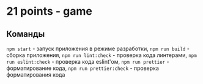 # 21 points - game

## Команды

`npm start` - запуск приложения в режиме разработки,
`npm run build` - сборка приложения,
`npm run lint:check` - проверка кода линтерами,
`npm run eslint:check` - проверка кода eslint'ом,
`npm run prettier` - форматирование кода,
`npm run prettier:check` - проверка форматирования кода

